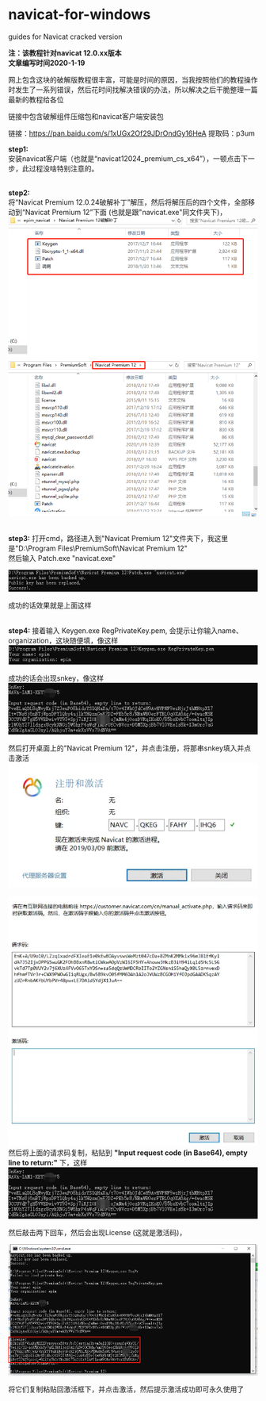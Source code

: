 # navicat-for-windows
guides for Navicat cracked version

**注：该教程针对navicat 12.0.xx版本** <br>
**文章编写时间2020-1-19**<br>

网上包含这块的破解版教程很丰富，可能是时间的原因，当我按照他们的教程操作时发生了一系列错误，然后花时间找解决错误的办法，所以解决之后干脆整理一篇最新的教程给各位

链接中包含破解组件压缩包和navicat客户端安装包

链接：https://pan.baidu.com/s/1xUGx2Of29JDrOndGy16HeA 
提取码：p3um

**step1:**<br>
安装navicat客户端（也就是“navicat12024_premium_cs_x64”），一顿点击下一步，此过程没啥特别注意的。
<br>
<br>

**step2:**<br>
将“Navicat Premium 12.0.24破解补丁”解压，然后将解压后的四个文件，全部移动到“Navicat Premium 12”下面 (也就是跟"navicat.exe"同文件夹下)，
![one](c92ee3ded3ab1f3dbf09acdce20cd33.png)
![one](833d442dc1c80f2f2003e977fe8fd81.png)
<br>
<br>

**step3:**
打开cmd，路径进入到"Navicat Premium 12"文件夹下，我这里是"D:\Program Files\PremiumSoft\Navicat Premium 12\"<br>
然后输入 Patch.exe "navicat.exe"

![one](d35fa9ea4f02b08b6b4bcea74a3addd.png)

成功的话效果就是上面这样
<br>
<br>

**step4:**
接着输入 Keygen.exe RegPrivateKey.pem, 会提示让你输入name、organization，这块随便填，像这样
![one](ffc92272ccf97308ce22b847579dc4b.png)

成功的话会出现snkey，像这样
![one](ed757a07d9177eb98fad7b8bc0fdb33.png)

然后打开桌面上的"Navicat Premium 12"，并点击注册，将那串snkey填入并点击激活
![one](803f23753c829552f3e28235a4f27f5.png)

![one](9beec79b3dd85bab5bd31d9ce95aed7.png)
然后将上面的请求码复制，粘贴到 **"Input request code (in Base64), empty line to return:"** 下，这样
![one](ed757a07d9177eb98fad7b8bc0fdb33.png)

然后敲击两下回车，然后会出现License (这就是激活码)，

![one](7aeb16323d58e1aa4b0718a73d20d5a.png)

将它们复制粘贴回激活框下，并点击激活，然后提示激活成功即可永久使用了
